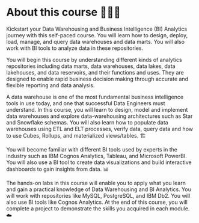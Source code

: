 # About this course 👨🏻‍💻
Kickstart your Data Warehousing and Business Intelligence (BI) Analytics journey with this self-paced course. You will learn how to design, deploy, load, manage, and query data warehouses and data marts. You will also work with BI tools to analyze data in these repositories. 

You will begin this course by understanding different kinds of analytics repositories including data marts, data warehouses, data lakes, data lakehouses, and data reservoirs, and their functions and uses. They are designed to enable rapid business decision making through accurate and flexible reporting and data analysis. 

A data warehouse is one of the most fundamental business intelligence tools in use today, and one that successful Data Engineers must understand. In this course, you will learn to design, model and implement data warehouses and explore data-warehousing architectures such as Star and Snowflake schemas. You will also learn how to populate data warehouses using ETL and ELT processes, verify data, query data and how to use Cubes, Rollups, and materialized views/tables. 🏗️

You will become familiar with different BI tools used by experts in the industry such as IBM Cognos Analytics, Tableau, and Microsoft PowerBI. You will also use a BI tool to create data visualizations and build interactive dashboards to gain insights from data. 📊

The hands-on labs in this course will enable you to apply what you learn and gain a practical knowledge of Data Warehousing and BI Analytics. You will work with repositories like MySQL, PostgreSQL, and IBM Db2. You will also use BI tools like Cognos Analytics. At the end of this course, you will complete a project to demonstrate the skills you acquired in each module. ☁️
